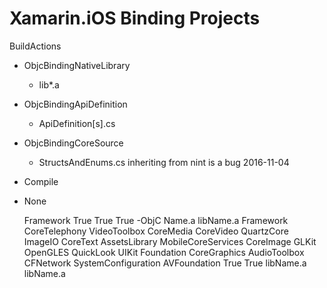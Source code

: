 # Xamarin.iOS Binding Projects

BuildActions

*	ObjcBindingNativeLibrary
	*	lib*.a
*	ObjcBindingApiDefinition
	*	ApiDefinition[s].cs
*	ObjcBindingCoreSource
	*	StructsAndEnums.cs
		inheriting from nint is a bug 2016-11-04
*	Compile
*	None

	<ItemGroup>
		<NativeReference Include="..\..\externals\ios\Pods\Name.framework">
			<Kind>Framework</Kind>
			<SmartLink>True</SmartLink>
			<ForceLoad>True</ForceLoad>
			<IsCxx>True</IsCxx>
			<LinkerFlags>-ObjC</LinkerFlags>
		</NativeReference>
	</ItemGroup>
	<ItemGroup>
		<!--
		<Compile Include="Name.linkwith.cs">
			<DependentUpon>libName.a</DependentUpon>
		</Compile>
		<ObjcBindingNativeLibrary Include="..\..\externals\ios\libName.a">
			<Link>libName.a</Link>
		</ObjcBindingNativeLibrary>
		-->
		<None Include="Name.linkwith.cs">
			<DependentUpon>Name.a</DependentUpon>
		</None>
		<None Include="..\..\externals\ios\libName.a">
			<Link>libName.a</Link>
		</None>
	</ItemGroup>

	
	
	<ItemGroup>
		<NativeReference Include="..\..\externals\ios\Pods\Name.framework">
			<Kind>Framework</Kind>
			<Frameworks>CoreTelephony VideoToolbox CoreMedia CoreVideo QuartzCore ImageIO CoreText AssetsLibrary MobileCoreServices CoreImage GLKit OpenGLES QuickLook UIKit Foundation CoreGraphics AudioToolbox CFNetwork SystemConfiguration AVFoundation</Frameworks>
			<IsCxx>True</IsCxx>
			<ForceLoad>True</ForceLoad>
		</NativeReference>
		<None Include="..\..\externals\ios\libName.a">
			<Link>libName.a</Link>
		</None>
		<None Include="libName.linkwith.cs">
			<DependentUpon>libName.a</DependentUpon>
		</None>
	</ItemGroup>
	